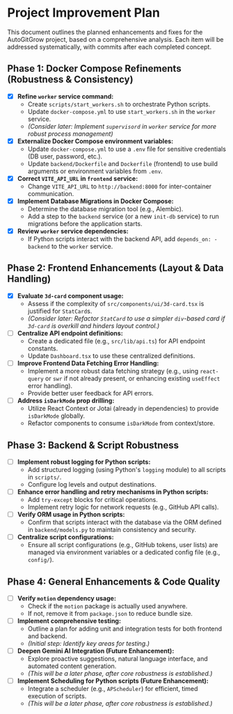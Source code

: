 # Project Improvement Plan

This document outlines the planned enhancements and fixes for the AutoGitGrow project, based on a comprehensive analysis. Each item will be addressed systematically, with commits after each completed concept.

## Phase 1: Docker Compose Refinements (Robustness & Consistency)

-   [x] **Refine `worker` service command:**
    -   Create `scripts/start_workers.sh` to orchestrate Python scripts.
    -   Update `docker-compose.yml` to use `start_workers.sh` in the `worker` service.
    -   *(Consider later: Implement `supervisord` in `worker` service for more robust process management)*
-   [x] **Externalize Docker Compose environment variables:**
    -   Update `docker-compose.yml` to use a `.env` file for sensitive credentials (DB user, password, etc.).
    -   Update `backend/Dockerfile` and `Dockerfile` (frontend) to use build arguments or environment variables from `.env`.
-   [x] **Correct `VITE_API_URL` in `frontend` service:**
    -   Change `VITE_API_URL` to `http://backend:8000` for inter-container communication.
-   [x] **Implement Database Migrations in Docker Compose:**
    -   Determine the database migration tool (e.g., Alembic).
    -   Add a step to the `backend` service (or a new `init-db` service) to run migrations before the application starts.
-   [x] **Review `worker` service dependencies:**
    -   If Python scripts interact with the backend API, add `depends_on: - backend` to the `worker` service.

## Phase 2: Frontend Enhancements (Layout & Data Handling)

-   [x] **Evaluate `3d-card` component usage:**
    -   Assess if the complexity of `src/components/ui/3d-card.tsx` is justified for `StatCard`s.
    -   *(Consider later: Refactor `StatCard` to use a simpler `div`-based card if `3d-card` is overkill and hinders layout control.)*
-   [ ] **Centralize API endpoint definitions:**
    -   Create a dedicated file (e.g., `src/lib/api.ts`) for API endpoint constants.
    -   Update `Dashboard.tsx` to use these centralized definitions.
-   [ ] **Improve Frontend Data Fetching Error Handling:**
    -   Implement a more robust data fetching strategy (e.g., using `react-query` or `swr` if not already present, or enhancing existing `useEffect` error handling).
    -   Provide better user feedback for API errors.
-   [ ] **Address `isDarkMode` prop drilling:**
    -   Utilize React Context or Jotai (already in dependencies) to provide `isDarkMode` globally.
    -   Refactor components to consume `isDarkMode` from context/store.

## Phase 3: Backend & Script Robustness

-   [ ] **Implement robust logging for Python scripts:**
    -   Add structured logging (using Python's `logging` module) to all scripts in `scripts/`.
    -   Configure log levels and output destinations.
-   [ ] **Enhance error handling and retry mechanisms in Python scripts:**
    -   Add `try-except` blocks for critical operations.
    -   Implement retry logic for network requests (e.g., GitHub API calls).
-   [ ] **Verify ORM usage in Python scripts:**
    -   Confirm that scripts interact with the database via the ORM defined in `backend/models.py` to maintain consistency and security.
-   [ ] **Centralize script configurations:**
    -   Ensure all script configurations (e.g., GitHub tokens, user lists) are managed via environment variables or a dedicated config file (e.g., `config/`).

## Phase 4: General Enhancements & Code Quality

-   [ ] **Verify `motion` dependency usage:**
    -   Check if the `motion` package is actually used anywhere.
    -   If not, remove it from `package.json` to reduce bundle size.
-   [ ] **Implement comprehensive testing:**
    -   Outline a plan for adding unit and integration tests for both frontend and backend.
    -   *(Initial step: Identify key areas for testing.)*
-   [ ] **Deepen Gemini AI Integration (Future Enhancement):**
    -   Explore proactive suggestions, natural language interface, and automated content generation.
    -   *(This will be a later phase, after core robustness is established.)*
-   [ ] **Implement Scheduling for Python scripts (Future Enhancement):**
    -   Integrate a scheduler (e.g., `APScheduler`) for efficient, timed execution of scripts.
    -   *(This will be a later phase, after core robustness is established.)*